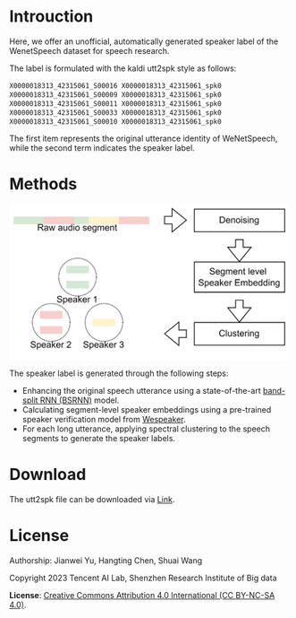 # Introuction

Here, we offer an unofficial, automatically generated speaker label of the WenetSpeech dataset for speech research.

The label is formulated with the kaldi utt2spk style as follows:
```
X0000018313_42315061_S00016 X0000018313_42315061_spk0
X0000018313_42315061_S00009 X0000018313_42315061_spk0
X0000018313_42315061_S00011 X0000018313_42315061_spk0
X0000018313_42315061_S00033 X0000018313_42315061_spk0
X0000018313_42315061_S00010 X0000018313_42315061_spk0
```

The first item represents the original utterance identity of WeNetSpeech, while the second term indicates the speaker label.


# Methods
 <img src="speaker_cluster3.png" width = "500" align=center />

The speaker label is generated through the following steps:
* Enhancing the original speech utterance using a state-of-the-art [band-split RNN (BSRNN)](https://arxiv.org/pdf/2212.00406.pdf) model.
* Calculating segment-level speaker embeddings using a pre-trained speaker verification model from [Wespeaker](https://github.com/wenet-e2e/wespeaker/). 
* For each long utterance, applying spectral clustering to the speech segments to generate the speaker labels.


# Download
The utt2spk file can be downloaded via [Link](https://drive.google.com/file/d/1UaGuyT1wcKc5g9vRdfIBvLoDRcuOxBlX/view?usp=drive_link).

# License 
Authorship: 
Jianwei Yu, Hangting Chen, Shuai Wang

Copyright 2023 Tencent AI Lab, Shenzhen Research Institute of Big data

**License**: [Creative Commons Attribution 4.0 International (CC BY-NC-SA 4.0)](https://creativecommons.org/licenses/by-nc-sa/4.0/).  